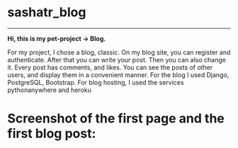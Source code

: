 # sashatr_blog
******
**Hi, this is my pet-project -> Blog.**

For my project, I chose a blog, classic. On my blog site, you can register and authenticate. After that you can write your post. Then you can also change it. Every post has comments, and likes. You can see the posts of other users, and display them in a convenient manner. For the blog I used Django, PostgreSQL, Bootstrap. For blog hosting, I used the services pythonanywhere and heroku
# Screenshot of the first page and the first blog post:
